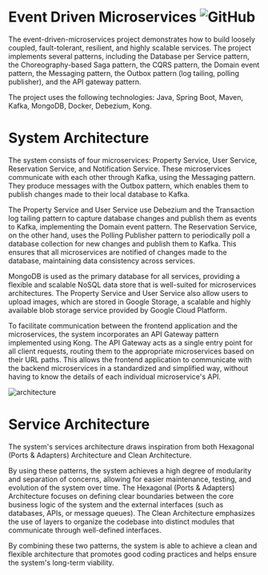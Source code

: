 # Event Driven Microservices <img alt="GitHub" src="https://img.shields.io/github/license/nickPaterakis/Booking-Microservices">
The event-driven-microservices project demonstrates how to build loosely coupled, fault-tolerant, resilient, and highly scalable services. The project implements several patterns, including the Database per Service pattern, the Choreography-based Saga pattern, the CQRS pattern, the Domain event pattern, the Messaging pattern, the Outbox pattern (log tailing, polling publisher), and the API gateway pattern.

The project uses the following technologies: Java, Spring Boot, Maven, Kafka, MongoDB, Docker, Debezium, Kong.
# System Architecture
The system consists of four microservices: Property Service, User Service, Reservation Service, and Notification Service. These microservices communicate with each other through Kafka, using the Messaging pattern. They produce messages with the Outbox pattern, which enables them to publish changes made to their local database to Kafka.

The Property Service and User Service use Debezium and the Transaction log tailing pattern to capture database changes and publish them as events to Kafka, implementing the Domain event pattern. The Reservation Service, on the other hand, uses the Polling Publisher pattern to periodically poll a  database collection for new changes and publish them to Kafka. This ensures that all microservices are notified of changes made to the database, maintaining data consistency across services.

MongoDB is used as the primary database for all services, providing a flexible and scalable NoSQL data store that is well-suited for microservices architectures. The Property Service and User Service also allow users to upload images, which are stored in Google Storage, a scalable and highly available blob storage service provided by Google Cloud Platform.

To facilitate communication between the frontend application and the microservices, the system incorporates an API Gateway pattern implemented using Kong. The API Gateway acts as a single entry point for all client requests, routing them to the appropriate microservices based on their URL paths. This allows the frontend application to communicate with the backend microservices in a standardized and simplified way, without having to know the details of each individual microservice's API. 

![architecture](https://user-images.githubusercontent.com/36018286/221354604-b56cd893-d141-4bcb-9f1b-03a45e9950d5.png)

# Service Architecture
The system's services architecture draws inspiration from both Hexagonal (Ports & Adapters) Architecture and Clean Architecture.

By using these patterns, the system achieves a high degree of modularity and separation of concerns, allowing for easier maintenance, testing, and evolution of the system over time. The Hexagonal (Ports & Adapters) Architecture focuses on defining clear boundaries between the core business logic of the system and the external interfaces (such as databases, APIs, or message queues). The Clean Architecture emphasizes the use of layers to organize the codebase into distinct modules that communicate through well-defined interfaces.

By combining these two patterns, the system is able to achieve a clean and flexible architecture that promotes good coding practices and helps ensure the system's long-term viability.
